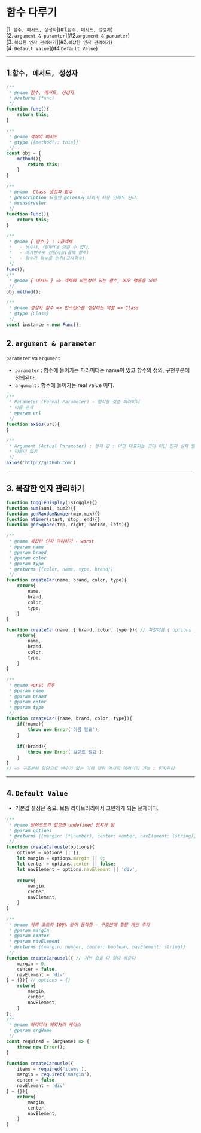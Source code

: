 # 함수 다루기

[1. `함수, 메서드, 생성자`](#1.`함수, 메서드, 생성자`)<br>
[2. `argument & paramter`](#2.`argument & paramter`)<br>
[3. `복잡한 인자 관리하기`](#3.`복잡한 인자 관리하기`)<br>
[4. `Default Value`](#4.`Default Value`)<br>

---

## 1.`함수, 메서드, 생성자`

```js
/**
 * @name 함수, 메서드, 생성자
 * @returns {func}
 */
function func(){
    return this;
}

/**
 * @name 객체의 메서드
 * @type {{method(): this}}
 */
const obj = {
    method(){
        return this;
    }
}

/**
 * @name  Class 생성자 함수
 * @description 요즘엔 @class가 나와서 사용 안해도 된다.
 * @constructor
 */
function Func(){
    return this;
}

/**
 * @name { 함수 } : 1급객체
 *   - 변수나, 데이터에 담길 수 있다.
 *   - 매개변수로 전달가능(콜백 함수)
 *   - 함수가 함수를 반환(고차함수)
 */
func();
/**
 * @name { 메서드 } => 객체에 의존성이 있는 함수, OOP 행동을 의미
 */
obj.method();

/**
 * @name 생성자 함수 => 인스턴스를 생성하는 역할 => Class
 * @type {Class}
 */
const instance = new Func();
```

## 2. `argument & parameter`

`parameter` vs `argument`
- `parameter` : 함수에 들어가는 파라미터는 name이 있고 함수의 정의, 구현부분에 정의된다.
- `argument` : 함수에 들어가는 real value 이다.
```js
/**
 * Parameter (Formal Parameter) - 형식을 갖춘 파라미터
 * 이름 존재
 * @param url
 */
function axios(url){
}

/**
 * Argument (Actual Parameter) : 실제 값 : 어떤 대표되는 것이 아닌 진짜 실제 밸류
 * 이름이 없음
 */
axios('http://github.com')
```

---

## 3. 복잡한 인자 관리하기

```js
function toggleDisplay(isToggle){}
function sum(sum1, sum2){}
function genRandomNumber(min,max){}
function ntimer(start, stop, end){}
function genSquare(top, right, bottom, left){}

/**
 * @name 복잡한 인자 관리하기 - worst
 * @param name
 * @param brand
 * @param color
 * @param type
 * @returns {{color, name, type, brand}}
 */
function createCar(name, brand, color, type){
    return{
        name,
        brand,
        color,
        type,
    }
}

function createCar(name, { brand, color, type }){ // 차량이름 { options }
    return{
        name,
        brand,
        color,
        type,
    }
}
```
```js
/**
 * @name worst 경우
 * @param name
 * @param brand
 * @param color
 * @param type
 */
function createCar({name, brand, color, type}){
    if(!name){
        throw new Error('이름 필요');
    }
    
    if(!brand){
        throw new Error('브랜드 필요');
    }
}
// => 구조분해 할당으로 변수가 없는 거에 대한 명시적 에러처리 가능 : 인자관리
```

---

## 4. `Default Value`

- 기본값 설정은 중요. 보통 라이브러리에서 고민하게 되는 문제이다.


```js
/**
 * @name 방어코드가 없으면 undefined 천지가 됨
 * @param options
 * @returns {{margin: (*|number), center: number, navElement: (string)}}
 */
function createCarousle(options){
    options = options || {};
    let margin = options.margin || 0;
    let center = options.center || false;
    let navElement = options.navElement || 'div';
    
    return{
        margin,
        center,
        navElement,
    }
}

/**
 * @name 위의 코드와 100% 같이 동작함 - 구조분해 할당 개선 추가
 * @param margin
 * @param center
 * @param navElement
 * @returns {{margin: number, center: boolean, navElement: string}}
 */
function createCarousel({ // 기본 값을 다 할당 해준다
    margin = 0,
    center = false,
    navElement = 'div'
} = {}){ // options = {}
    return{
        margin,
        center,
        navElement,
    }
};
/**
 * @name 파라미터 예외처리 케이스
 * @param argName
 */
const required = (argName) => {
    throw new Error();
}

function createCarousle({
    items = required('items'), 
    margin = required('margin'), 
    center = false, 
    navElement = 'div'
} = {}){
    return{
        margin,
        center,
        navElement,
    }
}
```









